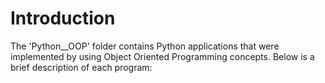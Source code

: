 # Introduction
The 'Python__OOP' folder contains Python applications that were implemented by using Object 
Oriented Programming concepts. Below is a brief description of each program:

